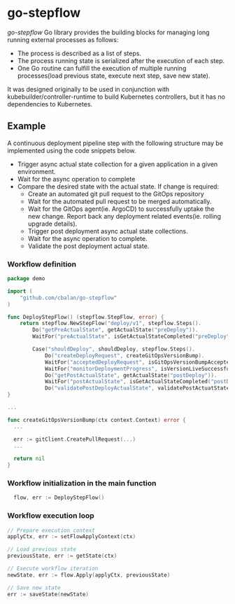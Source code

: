 # go-stepflow

*go-stepflow* Go library provides the building blocks for managing long running external processes as follows:
 - The process is described as a list of steps. 
 - The process running state is serialized after the execution of each step.
 - One Go routine can fulfill the execution of multiple running processes(load previous state, execute next step, save new state).

It was designed originally to be used in conjunction with kubebuilder/controller-runtime to build Kubernetes controllers, but it has no dependencies to Kubernetes. 

## Example
A continuous deployment pipeline step with the following structure may be implemented using the code snippets below.
 * Trigger async actual state collection for a given application in a given environment.
 * Wait for the async operation to complete
 * Compare the desired state with the actual state. If change is required:
   - Create an automated git pull request to the GitOps repository
   - Wait for the automated pull request to be merged automatically.
   - Wait for the GitOps agent(ie. ArgoCD) to successfully uptake the new change. Report back any deployment related events(ie. rolling upgrade details).
   - Trigger post deployment async actual state collections.
   - Wait for the async operation to complete.
   - Validate the post deployment actual state.


### Workflow definition

```go
package demo

import (
	"github.com/cbalan/go-stepflow"
)

func DeployStepFlow() (stepflow.StepFlow, error) {
	return stepflow.NewStepFlow("deploy/v1", stepflow.Steps().
		Do("getPreActualState", getActualState("preDeploy")).
		WaitFor("preActualState", isGetActualStateCompleted("preDeploy")).

		Case("shouldDeploy", shouldDeploy, stepflow.Steps().
			Do("createDeployRequest", createGitOpsVersionBump).
			WaitFor("acceptedDeployRequest", isGitOpsVersionBumpAccepted).
			WaitFor("monitorDeploymentProgress", isVersionLiveSuccessfully).
			Do("getPostActualState", getActualState("postDeploy")).
			WaitFor("postActualState", isGetActualStateCompleted("postDeploy")).
			Do("validatePostDeployActualState", validatePostActuatState)))
}

...

func createGitOpsVersionBump(ctx context.Context) error {
  ... 

  err := gitClient.CreatePullRequest(...)
  ...
  
  return nil
}
```

### Workflow initialization in the main function
```go
  flow, err := DeployStepFlow()
```


### Workflow execution loop
```go
// Prepare execution context
applyCtx, err := setFlowApplyContext(ctx)

// Load previous state
previousState, err := getState(ctx)

// Execute workflow iteration 
newState, err := flow.Apply(applyCtx, previousState)

// Save new state
err := saveState(newState)
```